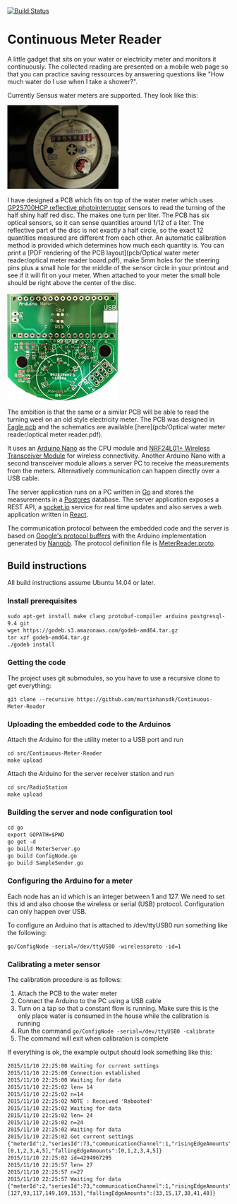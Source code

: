 [![Build Status](https://travis-ci.org/martinhansdk/Continuous-Meter-Reader.png)](https://travis-ci.org/martinhansdk/Continuous-Meter-Reader)

# Continuous Meter Reader

A little gadget that sits on your water or electricity meter and monitors it continuously.
The collected reading are presented on a mobile web page so that you can practice saving
ressources by answering questions like "How much water do I use when I take a shower?".

Currently Sensus water meters are supported. They look like this:

<img alt="Sensus water meter" src="pcb/Optical water meter reader/sensus_meter.jpg" width="50%">

I have designed a PCB which fits on top of the water meter which uses [GP2S700HCP reflective photointerrupter](http://www.sharp-world.com/products/device/lineup/data/pdf/datasheet/gp2s700hcp_e.pdf) sensors to read the turning of the half shiny half red disc. The makes one turn per liter. The PCB has six optical sensors, so it can sense quantities around 1/12 of a liter. The reflective part of the disc is not exactly a half circle, so the exact 12 quantities measured are different from each other. An automatic calibration method is provided which determines how much each quantity is. You can print a [PDF rendering of the PCB layout](pcb/Optical water meter reader/optical meter reader board.pdf), make 5mm holes for the steering pins plus a small hole for the middle of the sensor circle in your printout and see if it will fit on your meter. When attached to your meter the small hole should be right above the center of the disc.

<img alt="Photo of the PCB" src="pcb/Optical water meter reader/optical meter reader pcb photo.png" width="50%">

The ambition is that the same or a similar PCB will be able to read the turning weel on an old style electricity meter. The PCB was designed in [Eagle pcb](http://www.cadsoftusa.com/) and the schematics are available [here](pcb/Optical water meter reader/optical meter reader.pdf).

It uses an [Arduino Nano](https://www.arduino.cc/en/Main/ArduinoBoardNano) as the CPU module and [NRF24L01+ Wireless Transceiver Module](http://www.icstation.com/1pcs-nrf24l0124ghz-wireless-transceiver-module-arduino-p-1388.html) for wireless connectivity. Another Arduino Nano with a second transceiver module allows a server PC to receive the measurements from the meters. Alternatively communication can happen directly over a USB cable.

The server application runs on a PC written in [Go](https://golang.org/) and stores the measurements in a [Postgres](http://www.postgresql.org) database. The server application exposes a REST API, a [socket.io](http://socket.io/) service for real time updates and also serves a web application written in [React](http://facebook.github.io/react/).

The communication protocol between the embedded code and the server is based on [Google's protocol buffers](https://developers.google.com/protocol-buffers/) with the Arduino implementation generated by [Nanopb](http://koti.kapsi.fi/jpa/nanopb/). The protocol definition file is [MeterReader.proto](MeterReader.proto).

## Build instructions

All build instructions assume Ubuntu 14.04 or later.

### Install prerequisites

    sudo apt-get install make clang protobuf-compiler arduino postgresql-9.4 git
    wget https://godeb.s3.amazonaws.com/godeb-amd64.tar.gz
    tar xzf godeb-amd64.tar.gz
    ./godeb install

### Getting the code

The project uses git submodules, so you have to use a recursive clone to get everything:

    git clone --recursive https://github.com/martinhansdk/Continuous-Meter-Reader

### Uploading the embedded code to the Arduinos

Attach the Arduino for the utility meter to a USB port and run

    cd src/Continuous-Meter-Reader
    make upload
    
Attach the Arduino for the server receiver station and run

    cd src/RadioStation
    make upload
    
### Building the server and node configuration tool

    cd go
    export GOPATH=$PWD
    go get -d
    go build MeterServer.go 
    go build ConfigNode.go 
    go build SampleSender.go 

### Configuring the Arduino for a meter

Each node has an id which is an integer between 1 and 127. We need to set this id and also choose the wireless or serial (USB) protocol. Configuration can only happen over USB.

To configure an Arduino that is attached to /dev/ttyUSB0 run something like the following:

    go/ConfigNode -serial=/dev/ttyUSB0 -wirelessproto -id=1
    

### Calibrating a meter sensor

The calibration procedure is as follows:

1. Attach the PCB to the water meter
2. Connect the Arduino to the PC using a USB cable
3. Turn on a tap so that a constant flow is running. Make sure this is the only place water is consumed in the house while the calibration is running
4. Run the command `go/ConfigNode -serial=/dev/ttyUSB0 -calibrate`
5. The command will exit when calibration is complete

If everything is ok, the example output should look something like this:

    2015/11/10 22:25:00 Waiting for current settings
    2015/11/10 22:25:00 Connection established
    2015/11/10 22:25:00 Waiting for data
    2015/11/10 22:25:02 len= 14
    2015/11/10 22:25:02 n=14
    2015/11/10 22:25:02 NOTE : Received 'Rebooted'
    2015/11/10 22:25:02 Waiting for data
    2015/11/10 22:25:02 len= 24
    2015/11/10 22:25:02 n=24
    2015/11/10 22:25:02 Waiting for data
    2015/11/10 22:25:02 Got current settings
    {"meterId":2,"seriesId":73,"communicationChannel":1,"risingEdgeAmounts":[0,1,2,3,4,5],"fallingEdgeAmounts":[0,1,2,3,4,5]}
    2015/11/10 22:25:02 id=4294967295
    2015/11/10 22:25:57 len= 27
    2015/11/10 22:25:57 n=27
    2015/11/10 22:25:57 Waiting for data
    {"meterId":2,"seriesId":73,"communicationChannel":1,"risingEdgeAmounts":[127,93,117,149,169,153],"fallingEdgeAmounts":[33,15,17,38,41,48]}
